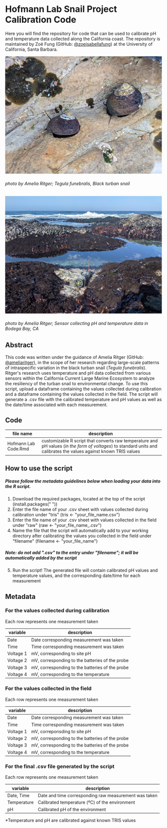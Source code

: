 # Hofmann Lab Snail Project Calibration Code
Here you will find the repository for code that can be used to calibrate pH and temperature data collected along the California coast. The repository is maintained by Zoë Fung (GitHub: [@zoeisabellafung](https://github.com/zoeisabellafung)) at the University of California, Santa Barbara.

![alt text](/media/teggy.jpg?raw=true)
###### photo by Amelia Ritger; *Tegula funebralis*, Black turban snail

![alt text](/media/bodega-sun.jpg?raw=true)
###### photo by Amelia Ritger; Sensor collecting pH and temperature data in Bodega Bay, CA

## Abstract
This code was written under the guidance of Amelia Ritger (GitHub: [@ameliaritger](https://github.com/ameliaritger)), in the scope of her research regarding large-scale patterns of intraspecific variation in the black turban snail (*Tegula funebralis*). Ritger's research uses temperature and pH data collected from various sensors within the California Current Large Marine Ecosystem to analyze the resiliency of the turban snail to environmental change. To use this script, upload a dataframe containing the values collected during calibration and a dataframe containing the values collected in the field. The script will generate a .csv file with the calibrated temperature and pH values as well as the date/time associated with each measurement.

## Code
file name | description 
---|-----------
Hofmann Lab Code.Rmd | customizable R script that converts raw temperature and pH values (*in the form of voltages*) to standard units and calibrates the values against known TRIS values

## How to use the script
##### Please follow the metadata guidelines below when loading your data into the R script.
1. Download the required packages, located at the top of the script (install.packages(" "))
2. Enter the file name of your .csv sheet with values collected during calibration under "tris" (tris <- "your_file_name.csv")
3. Enter the file name of your .csv sheet with values collected in the field under "raw" (raw <- "your_file_name_.csv")
4. Name the file that the script will automatically add to your working directory after calibrating the values you collected in the field under "filename" (filename <- "your_file_name")

##### Note: do not add ".csv" to the entry under "filename"; it will be automatically added by the script
5. Run the script! The generated file will contain calibrated pH values and temperature values, and the corresponding date/time for each measurement

## Metadata 
### For the values collected during calibration
Each row represents one measurement taken	

variable | description
---|---
Date | Date corresponding measurement was taken
Time | Time corresponding measurement was taken
Voltage 1	| mV, corresponding to site pH
Voltage 2	| mV, corresponding to the batteries of the probe
Voltage 3 | mV, corresponding to the batteries of the probe
Voltage 4 | mV, corresponding to the temperature

### For the values collected in the field
Each row represents one measurement taken	

variable | description
---|---
Date | Date corresponding measurement was taken
Time | Time corresponding measurement was taken
Voltage 1	| mV, correponsding to site pH
Voltage 2	| mV, corresponding to the batteries of the probe
Voltage 3 | mV, corresponding to the batteries of the probe
Voltage 4 | mV, corresponding to the temperature

### For the final .csv file generated by the script
Each row represents one measurement taken	

variable | description
---|---
Date, Time |	Date and time corresponding raw measurement was taken
Temperature	| Calibrated temperature (ºC) of the environment
pH	| Calibrated pH of the environment

*Temperature and pH are calibrated against known TRIS values